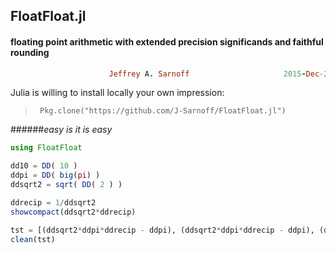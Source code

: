 ## FloatFloat.jl
#### floating point arithmetic with extended precision significands and faithful rounding
```ruby
                      Jeffrey A. Sarnoff                     2015-Dec-20
```                    

Julia is willing to install locally your own impression:  
>      Pkg.clone("https://github.com/J-Sarnoff/FloatFloat.jl")        

######*easy is it is easy*
    
    
```julia
using FloatFloat

dd10 = DD( 10 )
ddpi = DD( big(pi) )
ddsqrt2 = sqrt( DD( 2 ) )

ddrecip = 1/ddsqrt2
showcompact(ddsqrt2*ddrecip)

tst = [(ddsqrt2*ddpi*ddrecip - ddpi), (ddsqrt2*ddpi*ddrecip - ddpi), (ddsqrt2*ddpi*ddrecip - ddpi)]
clean(tst)

```
